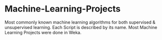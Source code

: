 # Machine-Learning-Projects

Most commonly known machine learning algorithms for both supervised & unsupervised learning. Each Script is described by its name.
Most Machine Learning Projects were done in Weka.
